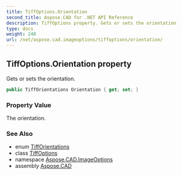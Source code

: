 ```yaml
---
title: TiffOptions.Orientation
second_title: Aspose.CAD for .NET API Reference
description: TiffOptions property. Gets or sets the orientation
type: docs
weight: 240
url: /net/aspose.cad.imageoptions/tiffoptions/orientation/
---
```

## TiffOptions.Orientation property

Gets or sets the orientation.

```csharp
public TiffOrientations Orientation { get; set; }
```

### Property Value

The orientation.

### See Also

* enum [TiffOrientations](../../../aspose.cad.fileformats.tiff.enums/tifforientations/)
* class [TiffOptions](../)
* namespace [Aspose.CAD.ImageOptions](../../tiffoptions/)
* assembly [Aspose.CAD](../../../)


